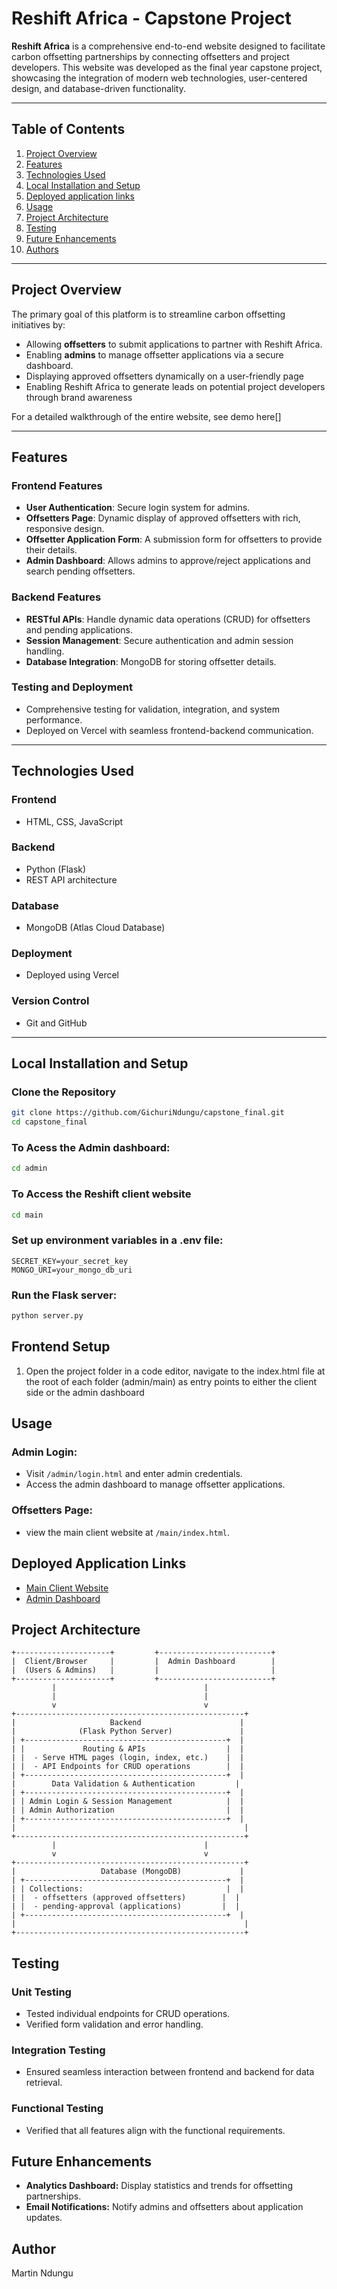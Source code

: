 # Reshift Africa - Capstone Project

**Reshift Africa** is a comprehensive end-to-end website designed to facilitate carbon offsetting partnerships by connecting offsetters and project developers. This website was developed as the final year capstone project, showcasing the integration of modern web technologies, user-centered design, and database-driven functionality.

---

## Table of Contents

1. [Project Overview](#project-overview)
2. [Features](#features)
3. [Technologies Used](#technologies-used)
4. [Local Installation and Setup](#Local-installation-and-setup)
5. [Deployed application links](#Deployed-application-links)
5. [Usage](#usage)
6. [Project Architecture](#project-architecture)
7. [Testing](#testing)
8. [Future Enhancements](#future-enhancements)
9. [Authors](#Author)

---

## Project Overview

The primary goal of this platform is to streamline carbon offsetting initiatives by:
- Allowing **offsetters** to submit applications to partner with Reshift Africa.
- Enabling **admins** to manage offsetter applications via a secure dashboard.
- Displaying approved offsetters dynamically on a user-friendly page
- Enabling Reshift Africa to generate leads on potential project developers through brand awareness

For a detailed walkthrough of the entire website, see demo here[]

---

## Features

### **Frontend Features**
- **User Authentication**: Secure login system for admins.
- **Offsetters Page**: Dynamic display of approved offsetters with rich, responsive design.
- **Offsetter Application Form**: A submission form for offsetters to provide their details.
- **Admin Dashboard**: Allows admins to approve/reject applications and search pending offsetters.

### **Backend Features**
- **RESTful APIs**: Handle dynamic data operations (CRUD) for offsetters and pending applications.
- **Session Management**: Secure authentication and admin session handling.
- **Database Integration**: MongoDB for storing offsetter details.

### **Testing and Deployment**
- Comprehensive testing for validation, integration, and system performance.
- Deployed on Vercel with seamless frontend-backend communication.

---

## Technologies Used

### **Frontend**
- HTML, CSS, JavaScript

### **Backend**
- Python (Flask)
- REST API architecture

### **Database**
- MongoDB (Atlas Cloud Database)

### **Deployment**
- Deployed using Vercel

### **Version Control**
- Git and GitHub

---

## Local Installation and Setup

### **Clone the Repository**
```bash
git clone https://github.com/GichuriNdungu/capstone_final.git
cd capstone_final
```
### To Acess the Admin dashboard:

```bash 
cd admin
```
### To Access the Reshift client website

```bash
cd main
```

### Set up environment variables in a .env file:
```plaintext
SECRET_KEY=your_secret_key
MONGO_URI=your_mongo_db_uri
```

### Run the Flask server:
```bash
python server.py
```

## Frontend Setup
1. Open the project folder in a code editor, navigate to the index.html file at the root of each folder (admin/main) as entry points to either the client side or the admin dashboard
## Usage

### Admin Login:
- Visit `/admin/login.html` and enter admin credentials.
- Access the admin dashboard to manage offsetter applications.

### Offsetters Page:
- view the main client website at `/main/index.html`.

## Deployed Application Links
- [Main Client Website](https://reshift.vercel.app/index.html)
- [Admin Dashboard](https://adminreshift.vercel.app/)

## Project Architecture
```plaintext
+---------------------+         +-------------------------+
|  Client/Browser     |         |  Admin Dashboard        |
|  (Users & Admins)   |         |                         |
+---------------------+         +-------------------------+
         |                                 |
         |                                 |
         v                                 v
+---------------------------------------------------+
|                     Backend                      |
|              (Flask Python Server)               |
| +---------------------------------------------+  |
| |             Routing & APIs                  |  |
| |  - Serve HTML pages (login, index, etc.)    |  |
| |  - API Endpoints for CRUD operations        |  |
| +---------------------------------------------+  |
|        Data Validation & Authentication         |
| +---------------------------------------------+  |
| | Admin Login & Session Management            |  |
| | Admin Authorization                         |  |
| +---------------------------------------------+  |
|                                                   |
+---------------------------------------------------+
         |                                 |
         v                                 v
+---------------------------------------------------+
|                   Database (MongoDB)             |
| +---------------------------------------------+  |
| | Collections:                                |  |
| |  - offsetters (approved offsetters)        |  |
| |  - pending-approval (applications)         |  |
| +---------------------------------------------+  |
|                                                   |
+---------------------------------------------------+
```


## Testing

### Unit Testing
- Tested individual endpoints for CRUD operations.
- Verified form validation and error handling.

### Integration Testing
- Ensured seamless interaction between frontend and backend for data retrieval.

### Functional Testing
- Verified that all features align with the functional requirements.

## Future Enhancements
- **Analytics Dashboard:** Display statistics and trends for offsetting partnerships.
- **Email Notifications:** Notify admins and offsetters about application updates.

## Author
Martin Ndungu
